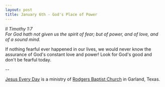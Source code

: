 ```yaml
---
layout: post
title: January 6th - God's Place of Power
---
```


_II Timothy 1:7  
For God hath not given us the spirit of fear; but of power, and of
love, and of a sound mind._

If nothing fearful ever happened in our lives, we would never know
the assurance of God's constant love and power! Look for God's good
and don't be fearful today.

 --

<a href=http://jesuseveryday.net>Jesus Every Day</a> is a ministry of <a href=http://rodgersbaptist.net>Rodgers Baptist Church</a> in Garland, Texas.
